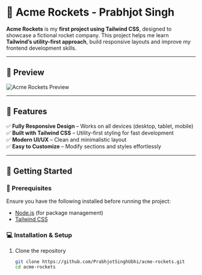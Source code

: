 # 🚀 Acme Rockets  - Prabhjot Singh

**Acme Rockets** is my **first project using Tailwind CSS**, designed to showcase a fictional rocket company. This project helps me learn **Tailwind’s utility-first approach**, build responsive layouts and improve my frontend development skills.

---

## 🌟 Preview  

![Acme Rockets Preview](./assets/acme-rockets-preview.png)  

---

## 📌 Features  
✅ **Fully Responsive Design** – Works on all devices (desktop, tablet, mobile)  
✅ **Built with Tailwind CSS** – Utility-first styling for fast development  
✅ **Modern UI/UX** – Clean and minimalistic layout  
✅ **Easy to Customize** – Modify sections and styles effortlessly  

---

## 🚀 Getting Started  

### **📌 Prerequisites**  
Ensure you have the following installed before running the project:  
- [Node.js](https://nodejs.org/) (for package management)  
- [Tailwind CSS](https://tailwindcss.com/)  

### **💻 Installation & Setup**  
1. Clone the repository  
   ```sh
   git clone https://github.com/PrabhjotSinghUbhi/acme-rockets.git
   cd acme-rockets
